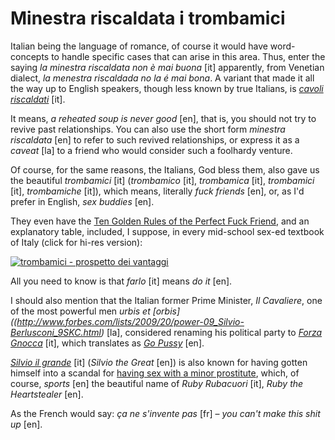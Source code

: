 Minestra riscaldata i trombamici
===

Italian being the language of romance, of course it would have word-concepts to handle specific cases that can arise in this area. Thus, enter the saying *la minestra riscaldata non è mai buona* [it] apparently, from Venetian dialect, *la menestra riscaldada no la é mai bona*. A variant that made it all the way up to English speakers, though less known by true Italians, is *[cavoli riscaldati](http://www.thoughtfultravelwriter.com/2013/05/speaking-in-tongues-cavoli-riscaldati.html)* [it].

It means, *a reheated soup is never good* [en], that is, you should not try to revive past relationships. You can also use the short form *minestra riscaldata* [en] to refer to such revived relationships, or express it as a *caveat* [la] to a friend who would consider such a foolhardy venture.

Of course, for the same reasons, the Italians, God bless them, also gave us the beautiful *trombamici* [it] (*trombamico* [it], *trombamica* [it], *trombamici* [it], *trombamiche* [it]), which means, literally *fuck friends* [en], or, as I'd prefer in English, *sex buddies* [en].

They even have the [Ten Golden Rules of the Perfect Fuck Friend](http://corrieredelsud.altervista.org/10-regole-doro-perfetto-trombamico-non-puoi-non-saperle/), and an explanatory table, included, I suppose, in every mid-school sex-ed textbook of Italy (click for hi-res version):

[![trombamici - prospetto dei vantaggi](trombamici-vantaggi.jpg)](images/trombamici-vantaggi-large.jpg)

All you need to know is that *farlo* [it] means *do it* [en].

I should also mention that the Italian former Prime Minister,  *Il Cavaliere*, one of the most powerful men *urbis et [orbis]((http://www.forbes.com/lists/2009/20/power-09_Silvio-Berlusconi_9SKC.html)* [la], considered renaming his political party to  *[Forza Gnocca](https://www.youtube.com/watch?v=r-hJzzlMKMM)* [it], which translates as *[Go Pussy](http://www.theguardian.com/world/2011/oct/07/berlusconi-go-pussy-quip-outrage)* [en].

*[Silvio il grande](http://www.corriere.it/politica/13_luglio_01/manifestazione-arcore-sostegno-berlusconi-Pdl_a9f114f6-e26f-11e2-b962-140e725dd45c.shtml)* [it] (*Silvio the Great* [en]) is also known for having gotten himself into a scandal for [having sex with a minor prostitute](http://en.wikipedia.org/wiki/Silvio_Berlusconi_prostitute_trial), which, of course, *sports* [en] the beautiful name of *Ruby Rubacuori* [it], *Ruby the Heartstealer* [en].

As the French would say: *ça ne s'invente pas* [fr] &ndash; *you can't make this shit up* [en].